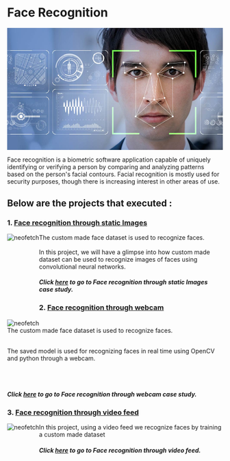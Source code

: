 # Face Recognition
<p align="center">
<img src="Facial-Recognition-Technology-Law-Enforcement-Tool-or-Threat-to-Constitutional-Rights.jpg" align="middle"  >
</p>
Face recognition is a biometric software application capable of uniquely identifying or verifying a person by comparing and analyzing patterns based on the person's facial contours. Facial recognition is mostly used for security purposes, though there is increasing interest in other areas of use.
 <br />

## Below are the projects that executed :

### 1. [Face recognition through static Images](./face_recog_images)

<img src="https://technode.com/wp-content/uploads/2014/11/Face++.png" alt="neofetch" align="left" height="200px">
The custom made face dataset is used to recognize faces. <br />
 <br /> In this project, we will have a glimpse into how custom made dataset can be used to recognize images of faces using convolutional neural networks.

##### Click [here](./face_recog_images) to go to Face recognition through static Images case study.


### 2. [Face recognition through webcam](./face_recog_webcam)

<img src="http://static.oschina.net/uploads/img/201205/27231558_xXiS.png" alt="neofetch" align="left" width="500px">
The custom made face dataset is used to recognize faces. <br />

<br />The saved model is used for recognizing faces in real time using OpenCV and python through a webcam. <br />

<br />
<br />

##### Click [here](./face_recog_webcam) to go to Face recognition through webcam case study.

### 3. [Face recognition through video feed](./face_recog_video)

<img src="https://i.ytimg.com/vi/K4u4Dpl6NKk/maxresdefault.jpg" alt="neofetch" align="left" height="200px">

In this project, using a video feed we recognize faces by training a custom made dataset<br />

##### Click [here](./face_recog_video) to go to Face recognition through video feed.




